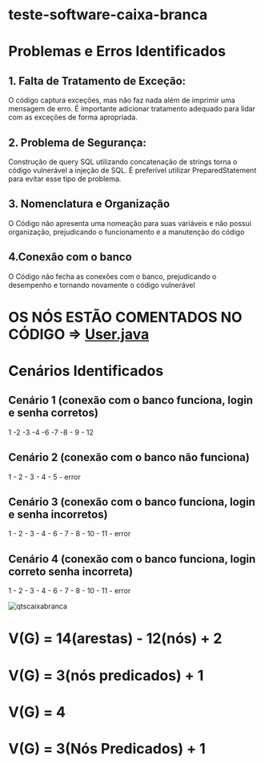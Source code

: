 # teste-software-caixa-branca

# Problemas e Erros Identificados

## 1. Falta de Tratamento de Exceção:
O código captura exceções, mas não faz nada além de imprimir uma mensagem de erro. É importante adicionar tratamento adequado para lidar com as exceções de forma apropriada.

## 2. Problema de Segurança:
Construção de query SQL utilizando concatenação de strings torna o código vulnerável a injeção de SQL. É preferível utilizar PreparedStatement para evitar esse tipo de problema.

## 3. Nomenclatura e Organização
O Código não apresenta uma nomeação para suas variáveis e não possui organização, prejudicando o funcionamento e a manutenção do código

## 4.Conexão com o banco
O Código não fecha as conexões com o banco, prejudicando o desempenho e tornando novamente o código vulnerável

# OS NÓS ESTÃO COMENTADOS NO CÓDIGO => [User.java](https://github.com/FelipeCherry3/teste-software-caixa-branca/blob/main/qtsCaixaBranca/src/main/java/facens/qtscaixabranca/User.java)

# Cenários Identificados

## Cenário 1 (conexão com o banco funciona, login e senha corretos)
1 -2 -3 -4 -6 -7 -8 - 9 - 12

## Cenário 2 (conexão com o banco não funciona)
1 - 2 - 3 - 4 - 5 - error

## Cenário 3 (conexão com o banco funciona, login e senha incorretos)
1 - 2 - 3 - 4 - 6 - 7 - 8 - 10 - 11 - error

## Cenário 4 (conexão com o banco funciona, login correto senha incorreta)
1 - 2 - 3 - 4 - 6 - 7 - 8 - 10 - 11 - error

![qtscaixabranca](https://github.com/FelipeCherry3/teste-software-caixa-branca/assets/118016424/172c7b77-198f-479d-bebc-c55d7aa7a77f)

# V(G) = 14(arestas) - 12(nós) + 2
# V(G) = 3(nós predicados) + 1
# V(G) = 4 


# V(G) = 3(Nós Predicados) + 1
